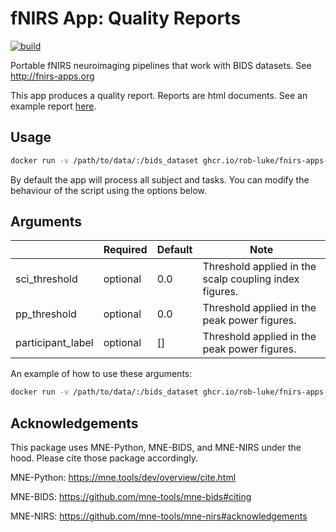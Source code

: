 # fNIRS App: Quality Reports

[![build](https://github.com/rob-luke/fnirs-apps-quality-reports/actions/workflows/ghregistry.yml/badge.svg)](https://github.com/rob-luke/fnirs-apps-quality-reports/actions/workflows/ghregistry.yml)

Portable fNIRS neuroimaging pipelines that work with BIDS datasets. See http://fnirs-apps.org

This app produces a quality report.
Reports are html documents.
See an example report [here](https://rob-luke.github.io/fnirs-apps-quality-reports/report_basic_02.html).


## Usage

```bash
docker run -v /path/to/data/:/bids_dataset ghcr.io/rob-luke/fnirs-apps-quality-reports/app
```

By default the app will process all subject and tasks.
You can modify the behaviour of the script using the options below.

## Arguments

|                | Required | Default | Note                                                   |
|----------------|----------|---------|--------------------------------------------------------|
| sci_threshold  | optional | 0.0     | Threshold applied in the scalp coupling index figures. |
| pp_threshold   | optional | 0.0     | Threshold applied in the peak power figures.           |
| participant_label  | optional | []     | Threshold applied in the peak power figures.           |



An example of how to use these arguments:
```bash
docker run -v /path/to/data/:/bids_dataset ghcr.io/rob-luke/fnirs-apps-quality-reports/app --sci_threshold=0.5 --pp_threshold=0.6 --participant_label 06
```


Acknowledgements
----------------

This package uses MNE-Python, MNE-BIDS, and MNE-NIRS under the hood. Please cite those package accordingly.

MNE-Python: https://mne.tools/dev/overview/cite.html

MNE-BIDS: https://github.com/mne-tools/mne-bids#citing

MNE-NIRS: https://github.com/mne-tools/mne-nirs#acknowledgements
